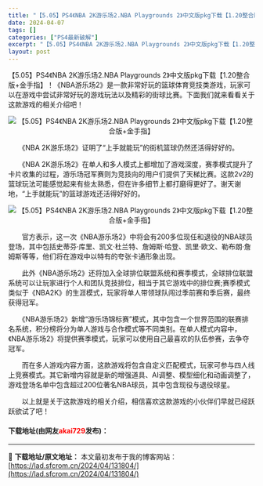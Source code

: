 ```yaml
---
title: "【5.05】PS4《NBA 2K游乐场2.NBA Playgrounds 2》中文版pkg下载【1.20整合版+金手指】"
date: 2024-04-07
tags: []
categories: ["PS4最新破解"]
excerpt: "【5.05】PS4《NBA 2K游乐场2.NBA Playgrounds 2》中文版pkg下载【1.20整合版+金手指】！《NBA游乐场2》是一款非常好玩的篮球体育竞技类游戏，玩家可以在游戏中尝试非常好玩的游戏玩法以及精彩的街球比赛。下面我们就来看看关于这款游戏的相关介绍吧！ 　　《NBA 2K游乐&hellip;"
layout: post
---
```


 <p>【5.05】PS4《NBA 2K游乐场2.NBA Playgrounds 2》中文版pkg下载【1.20整合版+金手指】！《NBA游乐场2》是一款非常好玩的篮球体育竞技类游戏，玩家可以在游戏中尝试非常好玩的游戏玩法以及精彩的街球比赛。下面我们就来看看关于这款游戏的相关介绍吧！</p> <p align="center"><img align="" border="0" src="https://lad.sfcrom.cn/wp-content/uploads/2024/04/20240407_66128b58e350c.webp" alt="【5.05】PS4《NBA 2K游乐场2.NBA Playgrounds 2》中文版pkg下载【1.20整合版+金手指】" /></p> <p>　　《NBA 2K游乐场2》证明了&ldquo;上手就能玩&rdquo;的街机篮球仍然还活得好好的。</p> <p>　　《NBA 2K游乐场2》在单人和多人模式上都增加了游戏深度，赛季模式提升了卡片收集的过程，游乐场冠军赛则为竞技向的用户们提供了天梯比赛。这款2v2的篮球玩法可能感觉起来有些太熟悉，但在许多细节上都打磨得更好了。谢天谢地，&ldquo;上手就能玩&rdquo;的篮球游戏还活得好好的。</p> <p align="center"><img align="" border="0" src="https://lad.sfcrom.cn/wp-content/uploads/2024/04/20240407_66128b595f95a.webp" alt="【5.05】PS4《NBA 2K游乐场2.NBA Playgrounds 2》中文版pkg下载【1.20整合版+金手指】" /></p> <p>　　官方表示，这一次《NBA游乐场2》中将会有200多位现任和退役的NBA球员登场，其中包括史蒂芬&middot;库里、凯文&middot;杜兰特、詹姆斯&middot;哈登、凯里&middot;欧文、勒布朗&middot;詹姆斯等等，他们将在游戏中以特有的夸张卡通形象出现。</p> <p>　　此外《NBA游乐场2》还将加入全球排位联盟系统和赛季模式，全球排位联盟系统可以让玩家进行个人和团队竞技排位，相当于其它游戏中的排位赛;赛季模式类似于《NBA2K》的生涯模式，玩家将单人带领球队闯过季前赛和季后赛，最终获得冠军。</p> <p>　　《NBA游乐场2》新增&ldquo;游乐场锦标赛&rdquo;模式，其中包含一个世界范围的联赛排名系统，积分榜将分为单人游戏与合作模式等不同类别。在单人模式内容中，《NBA游乐场2》将提供赛季模式，玩家可以使用自己最喜欢的队伍参赛，去争夺冠军。</p> <p>　　而在多人游戏内容方面，这款游戏将包含自定义匹配模式，玩家可参与四人线上竞赛模式。其它新增内容就是新的增强道具、AI调整、模型细化和动画调整了，游戏登场名单中包含超过200位著名NBA球员，其中包含现役与退役球星。</p> <p>　　以上就是关于这款游戏的相关介绍，相信喜欢这款游戏的小伙伴们早就已经跃跃欲试了吧！</p> <p><h4>下载地址(由网友<font color="red">akai729</font>发布)：</h4></p> 

---
📖 **下载地址/原文地址：** 本文最初发布于我的博客网站：[https://lad.sfcrom.cn/2024/04/131804/](https://lad.sfcrom.cn/2024/04/131804/)
